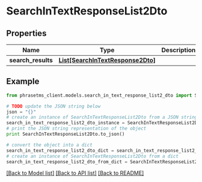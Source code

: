 # SearchInTextResponseList2Dto

## Properties

| Name               | Type                                                              | Description | Notes      |
| ------------------ | ----------------------------------------------------------------- | ----------- | ---------- |
| **search_results** | [**List[SearchInTextResponse2Dto]**](SearchInTextResponse2Dto.md) |             | [optional] |

## Example

```python
from phrasetms_client.models.search_in_text_response_list2_dto import SearchInTextResponseList2Dto

# TODO update the JSON string below
json = "{}"
# create an instance of SearchInTextResponseList2Dto from a JSON string
search_in_text_response_list2_dto_instance = SearchInTextResponseList2Dto.from_json(json)
# print the JSON string representation of the object
print SearchInTextResponseList2Dto.to_json()

# convert the object into a dict
search_in_text_response_list2_dto_dict = search_in_text_response_list2_dto_instance.to_dict()
# create an instance of SearchInTextResponseList2Dto from a dict
search_in_text_response_list2_dto_from_dict = SearchInTextResponseList2Dto.from_dict(search_in_text_response_list2_dto_dict)
```

[[Back to Model list]](../README.md#documentation-for-models) [[Back to API list]](../README.md#documentation-for-api-endpoints) [[Back to README]](../README.md)
